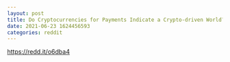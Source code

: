 ```yaml
--- 
layout: post 
title: Do Cryptocurrencies for Payments Indicate a Crypto-driven World?: Cryptocurrency is having a meteoric year as everyone, not just investors are talking about it. Bitcoin, a synonym of cryptocurrency, has witnessed widespread adoption this year. Companies such as Tesla, JPMorgan, Paypal, etc. have st 
date: 2021-06-23 1624456593 
categories: reddit 
--- 
```

https://redd.it/o6dba4